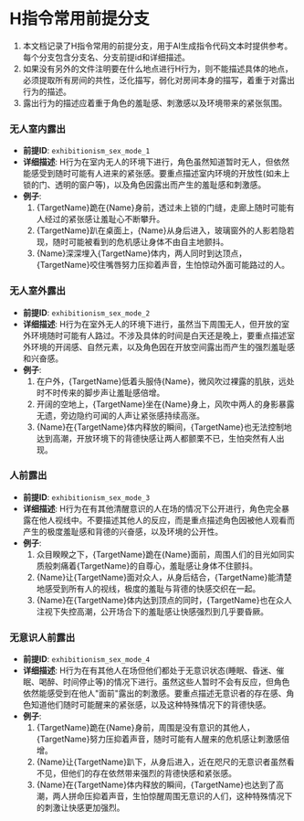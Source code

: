 # H指令常用前提分支

1. 本文档记录了H指令常用的前提分支，用于AI生成指令代码文本时提供参考。每个分支包含分支名、分支前提id和详细描述。
2. 如果没有另外的文件注明要在什么地点进行H行为，则不能描述具体的地点，必须提取所有房间的共性，泛化描写，弱化对房间本身的描写，着重于对露出行为的描述。
3. 露出行为的描述应着重于角色的羞耻感、刺激感以及环境带来的紧张氛围。

### 无人室内露出
- **前提ID**: `exhibitionism_sex_mode_1`
- **详细描述**: H行为在室内无人的环境下进行，角色虽然知道暂时无人，但依然能感受到随时可能有人进来的紧张感。要重点描述室内环境的开放性(如未上锁的门、透明的窗户等)，以及角色因露出而产生的羞耻感和刺激感。
- **例子**:
  1. {TargetName}跪在{Name}身前，透过未上锁的门缝，走廊上随时可能有人经过的紧张感让羞耻心不断攀升。
  2. {TargetName}趴在桌面上，{Name}从身后进入，玻璃窗外的人影若隐若现，随时可能被看到的危机感让身体不由自主地颤抖。
  3. {Name}深深埋入{TargetName}体内，两人同时到达顶点，{TargetName}咬住嘴唇努力压抑着声音，生怕惊动外面可能路过的人。

### 无人室外露出
- **前提ID**: `exhibitionism_sex_mode_2`
- **详细描述**: H行为在室外无人的环境下进行，虽然当下周围无人，但开放的室外环境随时可能有人路过。不涉及具体的时间是白天还是晚上，要重点描述室外环境的开阔感、自然元素，以及角色因在开放空间露出而产生的强烈羞耻感和兴奋感。
- **例子**:
  1. 在户外，{TargetName}低着头服侍{Name}，微风吹过裸露的肌肤，远处时不时传来的脚步声让羞耻感倍增。
  2. 开阔的空地上，{TargetName}坐在{Name}身上，风吹中两人的身影暴露无遗，旁边隐约可闻的人声让紧张感持续高涨。
  3. {Name}在{TargetName}体内释放的瞬间，{TargetName}也无法控制地达到高潮，开放环境下的背德快感让两人都颤栗不已，生怕突然有人出现。

### 人前露出
- **前提ID**: `exhibitionism_sex_mode_3`
- **详细描述**: H行为在有其他清醒意识的人在场的情况下公开进行，角色完全暴露在他人视线中。不要描述其他人的反应，而是重点描述角色因被他人观看而产生的极度羞耻感和背德的兴奋感，以及环境的公开性。
- **例子**:
  1. 众目睽睽之下，{TargetName}跪在{Name}面前，周围人们的目光如同实质般刺痛着{TargetName}的自尊心，羞耻感让身体不住颤抖。
  2. {Name}让{TargetName}面对众人，从身后结合，{TargetName}能清楚地感受到所有人的视线，极度的羞耻与背德的快感交织在一起。
  3. {Name}在{TargetName}体内达到顶点的同时，{TargetName}也在众人注视下失控高潮，公开场合下的羞耻感让快感强烈到几乎要昏厥。

### 无意识人前露出
- **前提ID**: `exhibitionism_sex_mode_4`
- **详细描述**: H行为在有其他人在场但他们都处于无意识状态(睡眠、昏迷、催眠、喝醉、时间停止等)的情况下进行。虽然这些人暂时不会有反应，但角色依然能感受到在他人"面前"露出的刺激感。要重点描述无意识者的存在感、角色知道他们随时可能醒来的紧张感，以及这种特殊情况下的背德快感。
- **例子**:
  1. {TargetName}跪在{Name}身前，周围是没有意识的其他人，{TargetName}努力压抑着声音，随时可能有人醒来的危机感让刺激感倍增。
  2. {Name}让{TargetName}趴下，从身后进入，近在咫尺的无意识者虽然看不见，但他们的存在依然带来强烈的背德快感和紧张感。
  3. {Name}在{TargetName}体内释放的瞬间，{TargetName}也达到了高潮，两人拼命压抑着声音，生怕惊醒周围无意识的人们，这种特殊情况下的刺激让快感更加强烈。

